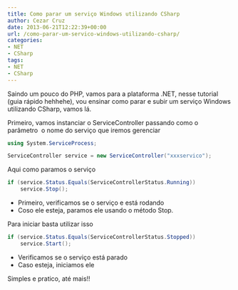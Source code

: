 ```yaml
---
title: Como parar um serviço Windows utilizando CSharp
author: Cezar Cruz
date: 2013-06-21T12:22:39+00:00
url: /como-parar-um-servico-windows-utilizando-csharp/
categories:
- NET
- CSharp
tags:
- NET
- CSharp
---
```


Saindo um pouco do PHP, vamos para a plataforma .NET, nesse tutorial (guia rápido hehhehe), vou ensinar como parar e subir um serviço Windows utilizando CSharp, vamos lá.

Primeiro, vamos instanciar o ServiceController passando como o parâmetro  o nome do serviço que iremos gerenciar

```csharp
using System.ServiceProcess;

ServiceController service = new ServiceController("xxxservico");
```

Aqui como paramos o serviço

```csharp
if (service.Status.Equals(ServiceControllerStatus.Running))
    service.Stop();
```

* Primeiro, verificamos se o serviço e está rodando
* Coso ele esteja, paramos ele usando o método Stop.

Para iniciar basta utilizar isso

```csharp
if (service.Status.Equals(ServiceControllerStatus.Stopped))
    service.Start();
```

* Verificamos se o serviço está parado
* Caso esteja, iniciamos ele

Simples e pratico, até mais!!